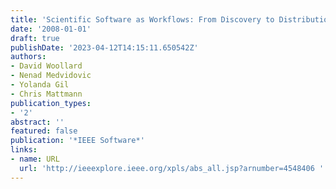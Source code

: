 ```yaml
---
title: 'Scientific Software as Workflows: From Discovery to Distribution'
date: '2008-01-01'
draft: true
publishDate: '2023-04-12T14:15:11.650542Z'
authors:
- David Woollard
- Nenad Medvidovic
- Yolanda Gil
- Chris Mattmann
publication_types:
- '2'
abstract: ''
featured: false
publication: '*IEEE Software*'
links:
- name: URL
  url: 'http://ieeexplore.ieee.org/xpls/abs_all.jsp?arnumber=4548406 '
---
```


